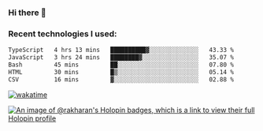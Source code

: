 ### Hi there 👋

### Recent technologies I used:
<!--START_SECTION:waka-->

```txt
TypeScript   4 hrs 13 mins   ██████████▓░░░░░░░░░░░░░░   43.33 %
JavaScript   3 hrs 24 mins   ████████▓░░░░░░░░░░░░░░░░   35.07 %
Bash         45 mins         ██░░░░░░░░░░░░░░░░░░░░░░░   07.80 %
HTML         30 mins         █▒░░░░░░░░░░░░░░░░░░░░░░░   05.14 %
CSV          16 mins         ▓░░░░░░░░░░░░░░░░░░░░░░░░   02.88 %
```

<!--END_SECTION:waka-->
[![wakatime](https://wakatime.com/badge/user/fe50d444-0cee-4d14-a0b3-b9e8509eb4d0.svg)](https://wakatime.com/@fe50d444-0cee-4d14-a0b3-b9e8509eb4d0)

[![An image of @rakharan's Holopin badges, which is a link to view their full Holopin profile](https://holopin.me/rakharan)](https://holopin.io/@rakharan)
